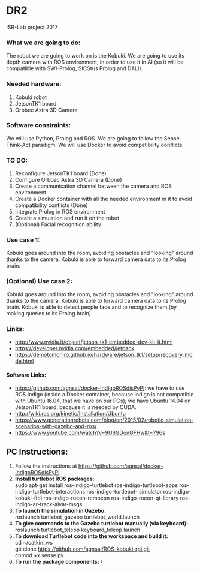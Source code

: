 # DR2
ISR-Lab project 2017

### What we are going to do:
The robot we are going to work on is the Kobuki.
We are going to use its depth camera with ROS environment, in order to use it in AI (so it will be compatible with SWI-Prolog, SICStus Prolog and DALI).

### Needed hardware:
1. Kobuki robot
2. JetsonTK1 board
3. Orbbec Astra 3D Camera

### Software constraints:
We will use Python, Prolog and ROS.
We are going to follow the Sense-Think-Act paradigm.
We will use Docker to avoid compatibility conflicts.

### TO DO:
1. Reconfigure JetsonTK1 board (Done)
2. Configure Orbbec Astra 3D Camera (Done)
3. Create a communication channel between the camera and ROS environment
4. Create a Docker container with all the needed environment in it to avoid compatibility conflicts (Done)
5. Integrate Prolog in ROS environment
6. Create a simulation and run it on the robot
5. (Optional) Facial recognition ability

### Use case 1:
Kobuki goes around into the room, avoiding obstacles and "looking" around thanks to the camera.
Kobuki is able to forward camera data to its Prolog brain.

### (Optional) Use case 2:
Kobuki goes around into the room, avoiding obstacles and "looking" around thanks to the camera.
Kobuki is able to forward camera data to its Prolog brain.
Kobuki is able to detect people face and to recognize them (by making queries to its Prolog brain).

### Links:
-  http://www.nvidia.it/object/jetson-tk1-embedded-dev-kit-it.html
-  https://developer.nvidia.com/embedded/jetpack
-  https://demotomohiro.github.io/hardware/jetson_tk1/setup/recovery_mode.html
#### Software Links:
-  https://github.com/agnsal/docker-IndigoROSdisPyPl: we have to use ROS Indigo (inside a Docker container, because Indigo is not compatible with Ubuntu 16.04, that we have on our PCs); we have Ubuntu 14.04 on JetsonTK1 board, because it is needed by CUDA.
-  http://wiki.ros.org/kinetic/Installation/Ubuntu
-  https://www.generationrobots.com/blog/en/2015/02/robotic-simulation-scenarios-with-gazebo-and-ros/
-  https://www.youtube.com/watch?v=9U6GDonGFHw&t=796s


## PC Instructions:
1. Follow the instructions at https://github.com/agnsal/docker-IndigoROSdisPyPl.
2. **Install turtlebot ROS packages:** \
  sudo apt-get install ros-indigo-turtlebot ros-indigo-turtlebot-apps ros-indigo-turtlebot-interactions ros-indigo-turtlebot-   simulator ros-indigo-kobuki-ftdi ros-indigo-rocon-remocon ros-indigo-rocon-qt-library ros-indigo-ar-track-alvar-msgs
3. **To launch the simulation in Gazebo:** \
  roslaunch turtlebot_gazebo turtlebot_world.launch
4. **To give commands to the Gazebo turtlebot manually (via keyboard):** \
  roslaunch turtlebot_teleop keyboard_teleop.launch
5. **To download Turtlebot code into the workspace and build it:** \
  cd ~/catkin_ws \
  git clone https://github.com/agnsal/ROS-kobuki-rpi.git \
  chmod +x sense.py
6. **To run the package components:** \
  
